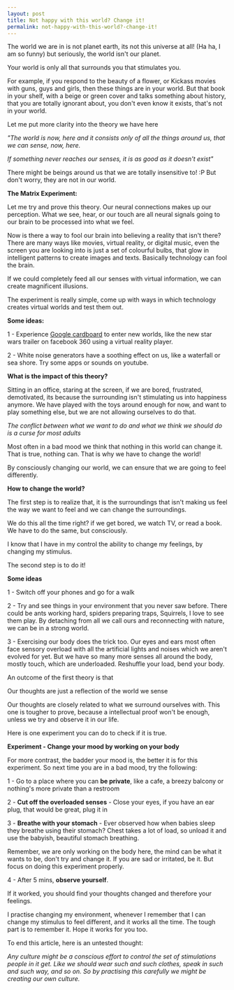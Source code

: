 ```yaml
---
layout: post
title: Not happy with this world? Change it!
permalink: not-happy-with-this-world?-change-it!
---
```


The world we are in is not planet earth, its not this universe at all! (Ha ha, I am so funny) but seriously, the world isn't our planet. 
<p class="message">
Your world is only all that surrounds you that stimulates you. 
</p>
For example, if you respond to the beauty of a flower, or Kickass movies with guns, guys and girls, then these things are in your world. But that book in your shelf, with a beige or green cover and talks something about history, that you are totally ignorant about, you don't even know it exists, that's not in your world.

Let me put more clarity into the theory we have here
 
*"The world is now, here and it consists only of all the things around us, that we can sense, now, here.*

*If something never reaches our senses, it is as good as it doesn't exist"*

There might be beings around us that we are totally insensitive to! :P But don't worry, they are not in our world.

**The Matrix Experiment:** 

Let me try and prove this theory. Our neural connections makes up our perception. What we see, hear, or our touch are all neural signals going to our brain to be processed into what we feel. 

Now is there a way to fool our brain into believing a reality that isn't there? There are many ways like movies, virtual reality, or digital music, even the screen you are looking into is just a set of colourful bulbs, that glow in intelligent patterns to create images and texts. Basically technology can fool the brain.

If we could completely feed all our senses with virtual information, we can create magnificent illusions. 

The experiment is really simple, come up with ways in which technology creates virtual worlds and test them out.

**Some ideas:**

1 - Experience [Google cardboard](https://www.google.com/get/cardboard/) to enter new worlds, like the new star wars trailer on facebook 360 using a virtual reality player.

2 - White noise generators have a soothing effect on us, like a waterfall or sea shore. Try some apps or sounds on youtube.

**What is the impact of this theory?**

Sitting in an office, staring at the screen, if we are bored, frustrated, demotivated, its because the surrounding isn't stimulating us into happiness anymore. We have played with the toys around enough for now, and want to play something else, but we are not allowing ourselves to do that.

*The conflict between what we want to do and what we think we should do is a curse for most adults*

Most often in a bad mood we think that nothing in this world can change it. That is true, nothing can. That is why we have to change the world!

By consciously changing our world, we can ensure that we are going to feel differently.

**How to change the world?**

The first step is to realize that, it is the surroundings that isn't making us feel the way we want to feel and we can change the surroundings. 

We do this all the time right? if we get bored, we watch TV, or read a book. We have to do the same, but consciously. 

<p class="message">
I know that I have in my control the ability to change my feelings, by changing my stimulus.
</p>

The second step is to do it! 

**Some ideas**

1 - Switch off your phones and go for a walk

2 - Try and see things in your environment that you never saw before. There could be ants working hard, spiders preparing traps, Squirrels, I love to see them play. By detaching from all we call ours and reconnecting with nature, we can be in a strong world.
  
3 - Exercising our body does the trick too. Our eyes and ears most often face sensory overload with all the artificial lights and noises which we aren't evolved for yet. But we have so many more senses all around the body, mostly touch, which are underloaded. Reshuffle your load, bend your body.

An outcome of the first theory is that 

<p class="message">
Our thoughts are just a reflection of the world we sense
</p>

Our thoughts are closely related to what we surround ourselves with. This one is tougher to prove, because a intellectual proof won't be enough, unless we try and observe it in our life.

Here is one experiment you can do to check if it is true.

**Experiment - Change your mood by working on your body**
 
For more contrast, the badder your mood is, the better it is for this experiment. So next time you are in a bad mood, try the following:

1 - Go to a place where you can **be private**, like a cafe, a breezy balcony or nothing's more private than a restroom

2 - **Cut off the overloaded senses** - Close your eyes, if you have an ear plug, that would be great, plug it in

3 - **Breathe with your stomach** - Ever observed how when babies sleep they breathe using their stomach? Chest takes a lot of load, so unload it and use the babyish, beautiful stomach breathing.

Remember, we are only working on the body here, the mind can be what it wants to be, don't try and change it. If you are sad or irritated, be it. But focus on doing this experiment properly.

4 - After 5 mins, **observe yourself**. 

If it worked, you should find your thoughts changed and therefore your feelings.

I practise changing my environment, whenever I remember that I can change my stimulus to feel different, and it works all the time. The tough part is to remember it. Hope it works for you too.

To end this article, here is an untested thought:

*Any culture might be a conscious effort to control the set of stimulations people in it get. Like we should wear such and such clothes, speak in such and such way, and so on. So by practising this carefully we might be creating our own culture.* 
